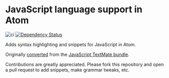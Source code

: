 # JavaScript language support in Atom

![ci](https://github.com/atom/language-javascript/workflows/ci/badge.svg)
[![Dependency Status](https://david-dm.org/atom/language-javascript.svg)](https://david-dm.org/atom/language-javascript)

Adds syntax highlighting and snippets for JavaScript in Atom.

Originally [converted](http://flight-manual.atom.io/hacking-atom/sections/converting-from-textmate)
from the [JavaScript TextMate bundle](https://github.com/textmate/javascript.tmbundle).

Contributions are greatly appreciated. Please fork this repository and open a
pull request to add snippets, make grammar tweaks, etc.
